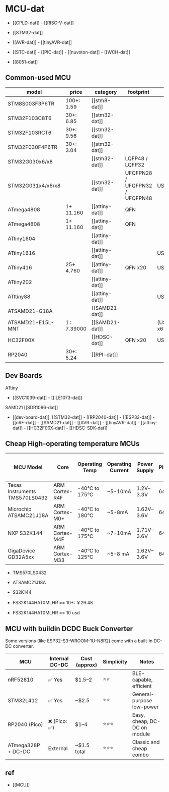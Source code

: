 
# MCU-dat 

- [[CPLD-dat]] - [[RISC-V-dat]]

- [[STM32-dat]]

- [[AVR-dat]] - [[tinyAVR-dat]]

- [[STC-dat]] - [[PIC-dat]] - [[nuvoton-dat]] - [[WCH-dat]]

- [[8051-dat]]

## Common-used MCU 

| model             | price       | category       | footprint                      | features               | boards          |
| ----------------- | ----------- | -------------- | ------------------------------ | ---------------------- | --------------- |
| STM8S003F3P6TR    | 100+: 1.59  | [[stm8-dat]]   |                                |                        |                 |
| STM32F103C8T6     | 30+: 6.85   | [[stm32-dat]]  |                                |                        |                 |
| STM32F103RCT6     | 30+: 9.56   | [[stm32-dat]]  |                                |                        |                 |
| STM32F030F4P6TR   | 30+: 3.04   | [[stm32-dat]]  |                                |                        |                 |
| STM32G030x6/x8    |             | [[stm32-dat]]  | LQFP48 / LQFP32                |                        |                 |
| STM32G031x4/x6/x8 |             | [[stm32-dat]]  | UFQFPN28 / UFQFPN32 / UFQFPN48 | USART x2               |                 |
| ATmega4808        | 1+ 11.160   | [[attiny-dat]] | QFN                            |                        |                 |
| ATmega4808        | 1+ 11.160   | [[attiny-dat]] | QFN                            |                        |                 |
| ATtiny1604        |             | [[attiny-dat]] |                                |                        | [[SVC1039-dat]] |
| ATtiny1616        |             | [[attiny-dat]] |                                | USART x1               |                 |
| ATtiny416         | 25+ 4.760   | [[attiny-dat]] | QFN x20                        | USART x1 / I2C x1 /    |                 |
| ATtiny202         |             | [[attiny-dat]] |                                |                        | [[ILE1073-dat]] |
| ATttiny88         |             | [[attiny-dat]] |                                | USART x?               |                 |
| ATSAMD21-G18A     |             | [[SAMD21-dat]] |                                |                        | [[SDR1096-dat]] |
| ATSAMD21-E15L-MNT | 1 : 7.39000 | [[SAMD21-dat]] |                                | (USART+I2C+SPI+LIN) x6 |                 |
| HC32F00X          |             | [[HDSC-dat]]   | QFN x20                        | USART x2               | [[NBL1107-dat]] |
| RP2040            | 30+: 5.24   | [[RPI-dat]]    |                                |                        |                 |



## Dev Boards 

ATtiny 
- [[SVC1039-dat]] - [[ILE1073-dat]]

SAMD21 
[[SDR1096-dat]]

- [[dev-board-dat]]: [[STM32-dat]] - [[RP2040-dat]] - [[ESP32-dat]] - [[nRF-dat]] - [[SAMD21-dat]] - [[AVR-dat]] - [[tinyAVR-dat]] - [[attiny-dat]] - [[HC32F00X-dat]] - [[HDSC-SDK-dat]]

## Cheap High-operating temperature MCUs 

| MCU Model           | Core            | Operating Temp | Operating Current | Power Supply | Pins | Interfaces (SPI, UART, RTC) |
|---------------------|----------------|---------------|------------------|--------------|------|-----------------------------|
| Texas Instruments TMS570LS0432 | ARM Cortex-R4F | -40°C to 175°C | ~5-10mA       | 1.2V–3.3V  | 64   | SPI, UART (RX/TX), RTC     |
| Microchip ATSAMC21J18A | ARM Cortex-M0+ | -40°C to 180°C | ~5-8mA         | 1.62V–3.6V  | 64   | SPI, UART (RX/TX), RTC     |
| NXP S32K144 | ARM Cortex-M4F | -40°C to 175°C | ~7-10mA       | 1.71V–3.6V  | 64   | SPI, UART (RX/TX), RTC     |
| GigaDevice GD32A5xx           | ARM Cortex-M33   | -40°C to 125°C | ~5-8 mA           | 1.62V–3.6V   | 64   | SPI, UART (RX/TX), RTC      | 


- TMS570LS0432
- ATSAMC21J18A
- S32K144

- FS32K144HAT0MLHR == 10+: ￥29.48
- FS32K144HAT0MLHR == 10 usd 



## MCU with buildin DCDC Buck Converter

Some versions (like ESP32-S3-WROOM-1U-N8R2) come with a built-in DC-DC converter.


| MCU              | Internal DC-DC | Cost (approx) | Simplicity | Notes                            |
|------------------|----------------|----------------|------------|----------------------------------|
| nRF52810         | ✅ Yes         | $1.5–2         | ⭐⭐         | BLE-capable, efficient           |
| STM32L412        | ✅ Yes         | ~$2.5          | ⭐⭐         | General-purpose low-power        |
| RP2040 (Pico)    | ❌ (Pico: ✅)   | $1–4           | ⭐⭐⭐        | Easy, cheap, DC-DC on module     |
| ATmega328P + DC-DC | External     | ~$1.5 total    | ⭐⭐⭐        | Classic and cheap combo          |



## ref 

- [[MCU]]